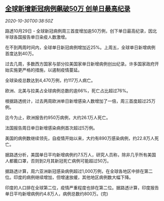 <!--1604024594000-->
[全球新增新冠病例飙破50万 创单日最高纪录](https://cn.reuters.com/article/covid19-cases-updates-1029-thur-idCNKBS27F01X)
------

<div><i>2020-10-30T00:38:50Z</i></div><p>路透10月29日 - 全球新冠病例周三首度增加逾50万例，创下单日最高纪录，因北半球各国报告单日染疫人数激增。</p><p>在不到两周时间内，全球单日新冠病例增加近25%。上周五，全球单日新增病例首度达到40万。</p><p>过去几周，多数西方国家与部分拉美国家单日新增病例创出纪录。许多国家政府开始实施更严格的措施，以遏制疫情蔓延。</p><p>全球染疫总数达到4,470万例，约117万人病亡。</p><p>欧洲、北美与拉美占全球病例总数的逾66%，死亡占比超过76%。</p><p>根据路透统计，过去两周欧洲单日新增感染人数增加了一倍，周三首度超过25万例。</p><p>迄今为止，欧洲报告约950万病例，大约26.1万人死亡。</p><p>法国报告周日单日新增感染病例首次超过5万例。</p><p>美国的病例数继续领先，自疫情开始以来，大约有890万感染病例，约22.8万人死亡。</p><p>据路透分析，美国单日平均新增病例约7.5万人，研究人员称，除非几乎所有美国人都戴口罩，否则到2月其新冠死亡病例可能超过50万。</p><p>据路透计算，周六亚洲新冠感染病例超过1,000万例，在全球各地区中排在第二位。印度的病例继续增加，但增速放缓，其他地区病例数大幅下降。</p><p>印度的人口排在全球第二位，疫情严重程度也排在第二位。据路透计算，印度报告单日平均新增病例约4.8万人，病例总数约800万。(完)</p>
